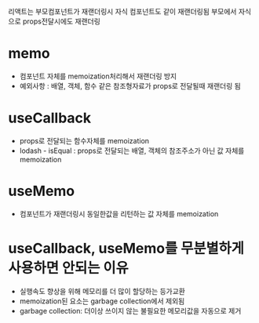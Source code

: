 리액트는 부모컴포넌트가 재랜더링시 자식 컴포넌트도 같이 재랜더링됨
부모에서 자식으로 props전달시에도 재랜더링

# memo

- 컴포넌트 자체를 memoization처리해서 재랜더링 방지
- 예외사항 : 배열, 객체, 함수 같은 참조형자료가 props로 전달될때 재랜더링 됨

# useCallback

- props로 전달되는 함수자체를 memoization
- lodash - isEqual : props로 전달되는 배열, 객체의 참조주소가 아닌 값 자체를 memoization

# useMemo

- 컴포넌트가 재랜더링시 동일한값을 리턴하는 값 자체를 memoization

# useCallback, useMemo를 무분별하게 사용하면 안되는 이유

- 실행속도 향상을 위해 메모리를 더 많이 할당하는 등가교환
- memoization된 요소는 garbage collection에서 제외됨
- garbage collection: 더이상 쓰이지 않는 불필요한 메모리값을 자동으로 제거
